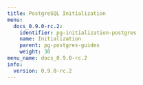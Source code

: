 ```yaml
---
title: PostgreSQL Initialization
menu:
  docs_0.9.0-rc.2:
    identifier: pg-initialization-postgres
    name: Initialization
    parent: pg-postgres-guides
    weight: 30
menu_name: docs_0.9.0-rc.2
info:
  version: 0.9.0-rc.2
---
```



